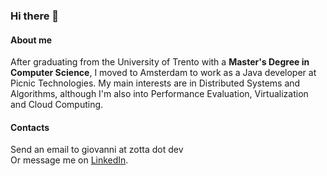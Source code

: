 ### Hi there 👋

#### About me
After graduating from the University of Trento with a **Master's Degree in Computer Science**, I moved to Amsterdam to work as a Java developer at Picnic Technologies.
My main interests are in Distributed Systems and Algorithms, although I'm also into Performance Evaluation, Virtualization and Cloud Computing.

#### Contacts
Send an email to giovanni at zotta dot dev  
Or message me on [LinkedIn](https://www.linkedin.com/in/giovanni-zotta/).
